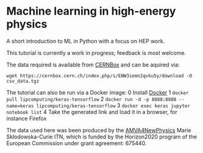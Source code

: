 # Machine learning in high-energy physics
A short introduction to ML in Python with a focus on HEP work.

This tutorial is currently a work in progress; feedback is most welcome.

The data required is available from [CERNBox](https://cernbox.cern.ch/index.php/s/ENW3iemn2qvku5y) and can be aquired via:

```wget https://cernbox.cern.ch/index.php/s/ENW3iemn2qvku5y/download -O csv_data.tgz```

The tutorial can also be run via a Docker image:
0 Install [Docker](https://docs.docker.com/install/)
1 `docker pull lipcomputing/keras-tensorflow`
2 `docker run -d -p 8888:8888 --name=keras lipcomputing/keras-tensorflow`
3 `docker exec keras jupyter notebook list`
4 Take the generated link and load it in a browser, for instance Firefox

The data used here was been produced by the [AMVA4NewPhysics](https://amva4newphysics.wordpress.com/) Marie Sklodowska-Curie ITN, which is  funded by the Horizon2020 program of the European Commission under grant agreement: 675440.